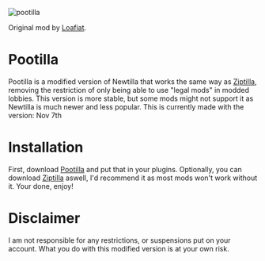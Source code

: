 ![pootilla](https://github.com/user-attachments/assets/f081b065-f763-427a-aaed-6ce63dff8aca)

Original mod by [Loafiat](https://github.com/Loafiat/Newtilla).

# Pootilla
Pootilla is a modified version of Newtilla that works the same way as [Ziptilla](https://github.com/VTMGR/Ziptilla), removing the restriction of only being able to use "legal mods" in modded lobbies. This version is more stable, but some mods might not support it as Newtilla is much newer and less popular.
This is currently made with the version: Nov 7th

# Installation
First, download [Pootilla](https://github.com/VTMGR/Pootilla/releases) and put that in your plugins. Optionally, you can download [Ziptilla](https://github.com/VTMGR/Ziptilla) aswell, I'd recommend it as most mods won't work without it. Your done, enjoy!

# Disclaimer
I am not responsible for any restrictions, or suspensions put on your account. What you do with this modified version is at your own risk.

